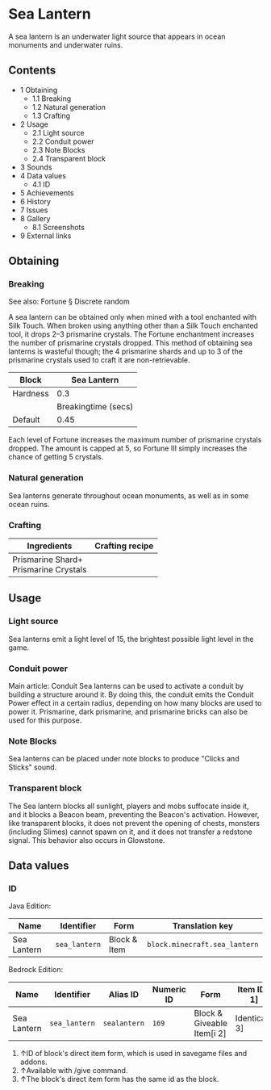 # Sea Lantern
A sea lantern is an underwater light source that appears in ocean monuments and underwater ruins.

## Contents
- 1 Obtaining
	- 1.1 Breaking
	- 1.2 Natural generation
	- 1.3 Crafting
- 2 Usage
	- 2.1 Light source
	- 2.2 Conduit power
	- 2.3 Note Blocks
	- 2.4 Transparent block
- 3 Sounds
- 4 Data values
	- 4.1 ID
- 5 Achievements
- 6 History
- 7 Issues
- 8 Gallery
	- 8.1 Screenshots
- 9 External links

## Obtaining
### Breaking
See also: Fortune § Discrete random

A sea lantern can be obtained only when mined with a tool enchanted with Silk Touch. When broken using anything other than a Silk Touch enchanted tool, it drops 2–3 prismarine crystals. The Fortune enchantment increases the number of prismarine crystals dropped. This method of obtaining sea lanterns is wasteful though; the 4 prismarine shards and up to 3 of the prismarine crystals used to craft it are non-retrievable.

| Block    | Sea Lantern         |
|----------|---------------------|
| Hardness | 0.3                 |
|          | Breakingtime (secs) |
| Default  | 0.45                |

Each level of Fortune increases the maximum number of prismarine crystals dropped. The amount is capped at 5, so Fortune III simply increases the chance of getting 5 crystals.

### Natural generation
Sea lanterns generate throughout ocean monuments, as well as in some ocean ruins.

### Crafting
| Ingredients                               | Crafting recipe |
|-------------------------------------------|-----------------|
| Prismarine Shard+<br/>Prismarine Crystals |                 |

## Usage
### Light source
Sea lanterns emit a light level of 15, the brightest possible light level in the game.

### Conduit power
Main article: Conduit
Sea lanterns can be used to activate a conduit by building a structure around it. By doing this, the conduit emits the Conduit Power effect in a certain radius, depending on how many blocks are used to power it. Prismarine, dark prismarine, and prismarine bricks can also be used for this purpose.

### Note Blocks
Sea lanterns can be placed under note blocks to produce "Clicks and Sticks" sound.

### Transparent block
The Sea lantern blocks all sunlight, players and mobs suffocate inside it, and it blocks a Beacon beam, preventing the Beacon's activation. However, like transparent blocks, it does not prevent the opening of chests, monsters (including Slimes) cannot spawn on it, and it does not transfer a redstone signal. This behavior also occurs in Glowstone.

## Data values
### ID
Java Edition:

| Name        | Identifier    | Form         | Translation key               |
|-------------|---------------|--------------|-------------------------------|
| Sea Lantern | `sea_lantern` | Block & Item | `block.minecraft.sea_lantern` |

Bedrock Edition:

| Name        | Identifier    | Alias ID     | Numeric ID | Form                       | Item ID[i 1]   | Translation key        |
|-------------|---------------|--------------|------------|----------------------------|----------------|------------------------|
| Sea Lantern | `sea_lantern` | `sealantern` | `169`      | Block & Giveable Item[i 2] | Identical[i 3] | `tile.seaLantern.name` |

1. ↑ID of block's direct item form, which is used in savegame files and addons.
2. ↑Available with /give command.
3. ↑The block's direct item form has the same id as the block.

